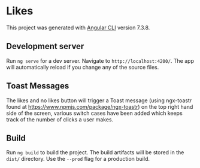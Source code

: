 # Likes

This project was generated with [Angular CLI](https://github.com/angular/angular-cli) version 7.3.8.

## Development server

Run `ng serve` for a dev server. Navigate to `http://localhost:4200/`. The app will automatically reload if you change any of the source files.

## Toast Messages

The likes and no likes button will trigger a Toast message (using ngx-toastr found at https://www.npmjs.com/package/ngx-toastr) on the top right hand side of the screen, various switch cases have been added which 
keeps track of the number of clicks a user makes.

## Build

Run `ng build` to build the project. The build artifacts will be stored in the `dist/` directory. Use the `--prod` flag for a production build.

